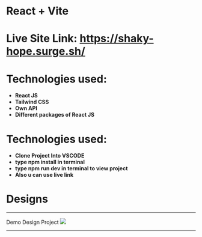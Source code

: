 # React + Vite


# Live Site Link: https://shaky-hope.surge.sh/
# Technologies used:
- **React JS**
- **Tailwind CSS**
- **Own API**
- **Different packages of React JS**


# Technologies used:
- **Clone Project Into VSCODE**
- **type npm install in terminal**
- **type npm run dev in terminal to view project**
- **Also u can use live link**



# Designs

<hr/>
Demo Design Project 
<img src="application-design/2024-11-02-00-01-34.mp4"/>

<hr/>
